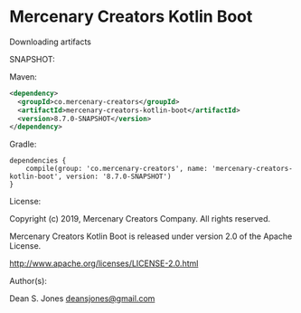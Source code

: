 Mercenary Creators Kotlin Boot
======

Downloading artifacts

SNAPSHOT:

Maven:
```xml
<dependency>
  <groupId>co.mercenary-creators</groupId>
  <artifactId>mercenary-creators-kotlin-boot</artifactId>
  <version>8.7.0-SNAPSHOT</version>
</dependency>
```
Gradle:
```
dependencies {
    compile(group: 'co.mercenary-creators', name: 'mercenary-creators-kotlin-boot', version: '8.7.0-SNAPSHOT')
}
```

License:

Copyright (c) 2019, Mercenary Creators Company. All rights reserved.

Mercenary Creators Kotlin Boot is released under version 2.0 of the Apache License.

http://www.apache.org/licenses/LICENSE-2.0.html

Author(s):

Dean S. Jones
deansjones@gmail.com
